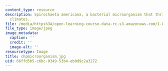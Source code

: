 ```yaml
---
content_type: resource
description: Spirochaeta americana, a bacterial microorganism that thrives in harsh
  climates.
file: /media/https%3A/open-learning-course-data-rc.s3.amazonaws.com/1-89-environmental-microbiology-fall-2004/66ffd5b5c6bc034953b4eb0d9c2a3272_chpmicroorganism.jpg
file_type: image/jpeg
image_metadata:
  caption: ''
  credit: ''
  image-alt: ''
resourcetype: Image
title: chpmicroorganism.jpg
uid: 66ffd5b5-c6bc-0349-53b4-eb0d9c2a3272
---
```


